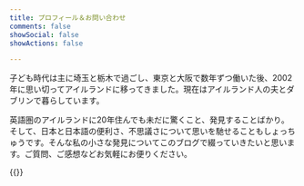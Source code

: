 ```yaml
---
title: プロフィール＆お問い合わせ
comments: false
showSocial: false
showActions: false

---
```

子ども時代は主に埼玉と栃木で過ごし、東京と大阪で数年ずつ働いた後、2002年に思い切ってアイルランドに移ってきました。現在はアイルランド人の夫とダブリンで暮らしています。

英語圏のアイルランドに20年住んでも未だに驚くこと、発見することばかり。そして、日本と日本語の便利さ、不思議さについて思いを馳せることもしょっちゅうです。そんな私の小さな発見についてこのブログで綴っていきたいと思います。ご質問、ご感想などお気軽にお便りください。

{{<contactform>}}
